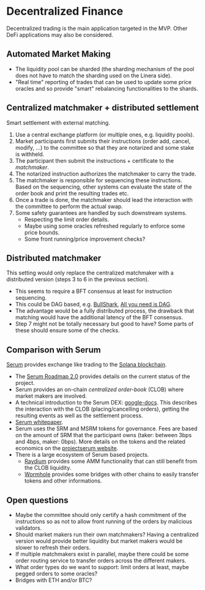 # Decentralized Finance

Decentralized trading is the main application targeted in the MVP.
Other DeFi applications may also be considered.

## Automated Market Making

- The liquidity pool can be sharded (the sharding mechanism of the pool does
  not have to match the sharding used on the Linera side).
- "Real time" reporting of trades that can be used to update some price oracles
  and so provide "smart" rebalancing functionalities to the shards.

## Centralized matchmaker + distributed settlement

Smart settlement with external matching.
1. Use a central exchange platform (or multiple ones, e.g. liquidity pools).
2. Market participants first submits their instructions (order add, cancel,
   modify, ...) to the committee so that they are notarized and some stake is
   withheld.
3. The participant then submit the instructions + certificate to the *matchmaker*.
4. The notarized instruction authorizes the matchmaker to carry the trade.
5. The matchmaker is responsible for sequencing these instructions. Based on
   the sequencing, other systems can evaluate the state of the order book and
   print the resulting trades etc.
6. Once a trade is done, the matchmaker should lead the interaction with the
   committee to perform the actual swap.
7. Some safety guarantees are handled by such downstream systems.
    - Respecting the limit order details.
    - Maybe using some oracles refreshed regularly to enforce some price
      bounds.
    - Some front running/price improvement checks?

## Distributed matchmaker

This setting would only replace the centralized matchmaker with a distributed
version (steps 3 to 6 in the previous section).
- This seems to require a BFT consensus at least for instruction sequencing.
- This could be DAG based, e.g. [BullShark](https://arxiv.org/pdf/2201.05677.pdf),
  [All you need is DAG](https://arxiv.org/pdf/2102.08325.pdf).
- The advantage would be a fully distributed process, the drawback that matching
  would have the additional latency of the BFT consensus.
- Step 7 might not be totally necessary but good to have? Some parts of these
  should ensure some of the checks.

## Comparison with Serum

[Serum](https://www.projectserum.com/) provides exchange like trading to the
[Solana blockchain](https://solana.com/).

- The [Serum Roadmap 2.0](https://projectserum.medium.com/serum-roadmap-2-0-cc4f0405501)
  provides details on the current status of the project.
- Serum provides an on-chain *centralized order-book* (CLOB) where market
  makers are involved.
- A technical introduction to the Serum DEX: [google-docs](https://docs.google.com/document/d/1isGJES4jzQutI0GtQGuqtrBUqeHxl_xJNXdtOv4SdII/edit).
  This describes the interaction with the CLOB (placing/cancelling orders), getting
  the resulting events as well as the settlement process.
- [Serum whitepaper](https://assets.website-files.com/61382d4555f82a75dc677b6f/61384a6d5c937269dbed185c_serum_white_paper.88d98f84.pdf).
- Serum uses the SRM and MSRM tokens for governance. Fees are based on the amount of
  SRM that the participant owns (taker: between 3bps and 4bps, maker: 0bps). More
  details on the tokens and the related economics on the [projectserum website](https://www.projectserum.com/serum-token-summary).
- There is a large ecosystem of Serum based projects.
  - [Raydium](https://raydium.io/) provides some AMM functionality that can still
    benefit from the CLOB liquidity.
  - [Wormhole](https://solana.com/wormhole) provides some bridges with other
    chains to easily transfer tokens and other informations.

## Open questions
- Maybe the committee should only certify a hash commitment of the instructions
  so as not to allow front running of the orders by malicious validators.
- Should market makers run their own matchmakers? Having a centralized version
  would provide better liquidity but market makers would be slower to refresh their
  orders.
- If multiple matchmakers exist in parallel, maybe there could be some order
  routing service to transfer orders across the different makers.
- What order types do we want to support: limit orders at least, maybe pegged
  orders to some oracles?
- Bridges with ETH and/or BTC?
